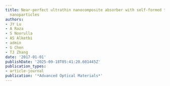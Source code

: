 ```yaml
---
title: Near‐perfect ultrathin nanocomposite absorber with self‐formed topping plasmonic
  nanoparticles
authors:
- JY Lu
- A Raza
- S Noorulla
- AS Alketbi
- admin
- G Chen
- TJ Zhang
date: '2017-01-01'
publishDate: '2025-09-18T05:41:20.601445Z'
publication_types:
- article-journal
publication: '*Advanced Optical Materials*'
---
```

